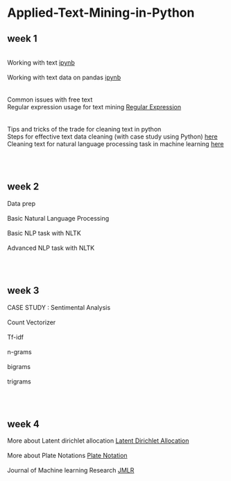 # Applied-Text-Mining-in-Python

<div>
  <h2>week 1</h2>
  <br>Working with text <a href = "https://github.com/JM-Rishav/Applied-Text-Mining-in-Python/blob/main/Working%2BWith%2BText.ipynb"> ipynb </a></br>
  <br>Working with text data on pandas <a href = "https://github.com/JM-Rishav/Applied-Text-Mining-in-Python/blob/main/Regex%2Bwith%2BPandas%2Band%2BNamed%2BGroups.ipynb"> ipynb </a></br>
  <br></br>
  Common issues with free text
  <br>Regular expression usage for text mining
  <a href = "https://docs.python.org/3/library/re.html"> Regular Expression </a></br>
  <br></br>
  Tips and tricks of the trade for cleaning text in python
  <br>Steps for effective text data cleaning (with case study using Python) <a href = "https://www.analyticsvidhya.com/blog/2014/11/text-data-cleaning-steps-python/"> here </a></br>
  Cleaning text for natural language processing task in machine learning
  <a href = "http://ieva.rocks/2016/08/07/cleaning-text-for-nlp/"> here </a>
</div>

<br></br>

<div>
  <h2>week 2</h2>
  Data prep
  <br>
  <br>Basic Natural Language Processing</br>
  <br>Basic NLP task with NLTK</br>
  <br>Advanced NLP task with NLTK</br>
</div>

<br></br>

<div>
  <h2>week 3</h2>
  CASE STUDY : Sentimental Analysis
  <br>
  <br>Count Vectorizer</br>
  <br>Tf-idf</br>
  <br>n-grams</br>
  <br>bigrams</br>
  <br>trigrams</br>
<div>

<br></br>

<div>
  <h2>week 4</h2>
  More about Latent dirichlet allocation
  <a href = "https://en.wikipedia.org/wiki/Latent_Dirichlet_allocation"> Latent Dirichlet Allocation </a>
  <br></br>
  More about Plate Notations
  <a href = "https://en.wikipedia.org/wiki/Plate_notation"> Plate Notation </a>
  <br></br>
  Journal of Machine learning Research
  <a href = "https://github.com/JM-Rishav/Applied-Text-Mining-in-Python/blob/main/blei03a.pdf"> JMLR </a>
</div>
